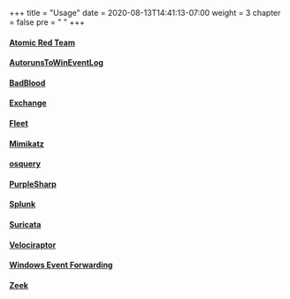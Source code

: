 +++
title = "Usage"
date = 2020-08-13T14:41:13-07:00
weight = 3
chapter = false
pre = "<i class='fas fa-server'></i> "
+++

#### [Atomic Red Team](atomicredteam/)
#### [AutorunsToWinEventLog](autorunstowineventlog/)
#### [BadBlood](badblood/)
#### [Exchange](exchange/)
#### [Fleet](fleet/)
#### [Mimikatz](mimikatz/)
#### [osquery](osquery/)
#### [PurpleSharp](purplesharp/)
#### [Splunk](splunk/)
#### [Suricata](suricata/)
#### [Velociraptor](velociraptor/)
#### [Windows Event Forwarding](windows_event_forwarding/)
#### [Zeek](zeek/)